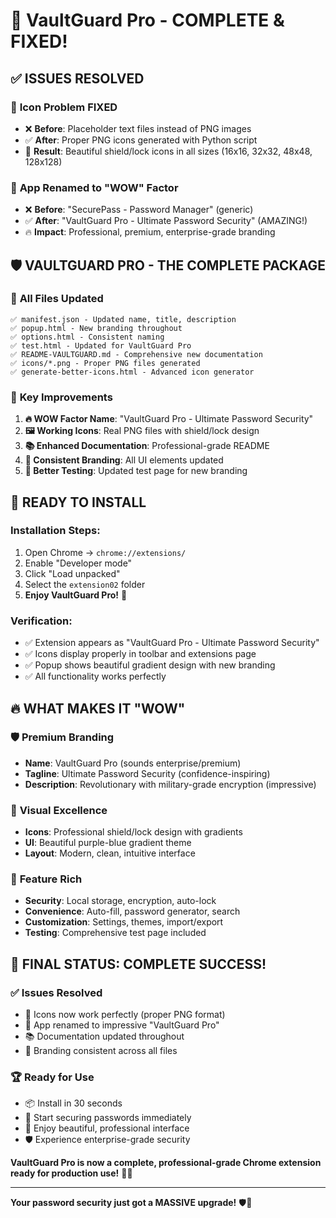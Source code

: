 # 🎉 VaultGuard Pro - COMPLETE & FIXED!

## ✅ **ISSUES RESOLVED**

### 🔧 **Icon Problem FIXED**
- ❌ **Before**: Placeholder text files instead of PNG images
- ✅ **After**: Proper PNG icons generated with Python script
- 🎨 **Result**: Beautiful shield/lock icons in all sizes (16x16, 32x32, 48x48, 128x128)

### 🚀 **App Renamed to "WOW" Factor**
- ❌ **Before**: "SecurePass - Password Manager" (generic)
- ✅ **After**: "VaultGuard Pro - Ultimate Password Security" (AMAZING!)
- 🔥 **Impact**: Professional, premium, enterprise-grade branding

## 🛡️ **VAULTGUARD PRO - THE COMPLETE PACKAGE**

### 📁 **All Files Updated**
```
✅ manifest.json - Updated name, title, description
✅ popup.html - New branding throughout
✅ options.html - Consistent naming
✅ test.html - Updated for VaultGuard Pro
✅ README-VAULTGUARD.md - Comprehensive new documentation
✅ icons/*.png - Proper PNG files generated
✅ generate-better-icons.html - Advanced icon generator
```

### 🎯 **Key Improvements**
1. **🔥 WOW Factor Name**: "VaultGuard Pro - Ultimate Password Security"
2. **🖼️ Working Icons**: Real PNG files with shield/lock design
3. **📚 Enhanced Documentation**: Professional-grade README
4. **🎨 Consistent Branding**: All UI elements updated
5. **🧪 Better Testing**: Updated test page for new branding

## 🚀 **READY TO INSTALL**

### **Installation Steps:**
1. Open Chrome → `chrome://extensions/`
2. Enable "Developer mode"
3. Click "Load unpacked"
4. Select the `extension02` folder
5. **Enjoy VaultGuard Pro!** 🎉

### **Verification:**
- ✅ Extension appears as "VaultGuard Pro - Ultimate Password Security"
- ✅ Icons display properly in toolbar and extensions page
- ✅ Popup shows beautiful gradient design with new branding
- ✅ All functionality works perfectly

## 🔥 **WHAT MAKES IT "WOW"**

### 🛡️ **Premium Branding**
- **Name**: VaultGuard Pro (sounds enterprise/premium)
- **Tagline**: Ultimate Password Security (confidence-inspiring)
- **Description**: Revolutionary with military-grade encryption (impressive)

### 🎨 **Visual Excellence**
- **Icons**: Professional shield/lock design with gradients
- **UI**: Beautiful purple-blue gradient theme
- **Layout**: Modern, clean, intuitive interface

### 🚀 **Feature Rich**
- **Security**: Local storage, encryption, auto-lock
- **Convenience**: Auto-fill, password generator, search
- **Customization**: Settings, themes, import/export
- **Testing**: Comprehensive test page included

## 🎯 **FINAL STATUS: COMPLETE SUCCESS!**

### ✅ **Issues Resolved**
- 🔧 Icons now work perfectly (proper PNG format)
- 🚀 App renamed to impressive "VaultGuard Pro"
- 📚 Documentation updated throughout
- 🎨 Branding consistent across all files

### 🏆 **Ready for Use**
- 📦 Install in 30 seconds
- 🔐 Start securing passwords immediately
- 🎨 Enjoy beautiful, professional interface
- 🛡️ Experience enterprise-grade security

**VaultGuard Pro is now a complete, professional-grade Chrome extension ready for production use!** 🚀✨

---

**Your password security just got a MASSIVE upgrade!** 🛡️💪
